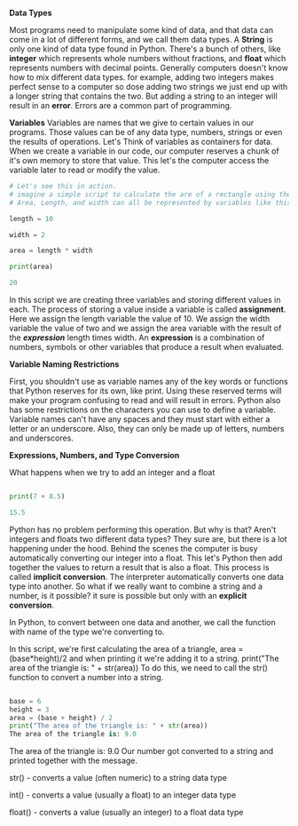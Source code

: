**Data Types**

Most programs need to manipulate some kind of data, and that data can come in a lot of different forms, and we call them data types. A **String** is only one kind of data type found in Python. There's a bunch of others, like **integer** which represents whole numbers without fractions, and **float** which represents numbers with decimal points. Generally computers doesn't know how to mix different data types. for example, adding two integers makes perfect sense to a computer so dose adding two strings we just end up with a longer string that contains the two. But adding a string to an integer will result in an **error**. Errors are a common part of programming. 

**Variables**
Variables are names that we give to certain values in our programs. Those values can be of any data type, numbers, strings or even the results of operations. Let's Think of variables as containers for data. When we create a variable in our code, our computer reserves a chunk of it's own memory to store that value. This let's the computer access the variable later to read or modify the value. 

```py
# Let's see this in action.
# imagine a simple script to calculate the are of a rectangle using the formula area equals length times width.
# Area, Length, and width can all be represented by variables like this:

length = 10

width = 2

area = length * width

print(area)

20

```

In this script we are creating three variables and storing different values in each. The process of storing a value inside a variable is called **assignment**. Here we assign the length variable the value of 10. We assign the width variable the value of two and we assign the area variable with the result of the ***expression*** length times width. An **expression** is a combination of numbers, symbols or other variables that produce a result when evaluated.

**Variable Naming Restrictions**

First, you shouldn't use as variable names any of the key words or functions that Python reserves for its own, like print. Using these reserved terms will make your program confusing to read and will result in errors. Python also has some restrictions on the characters you can use to define a variable. Variable names can't have any spaces and they must start with either a letter or an underscore. Also, they can only be made up of letters, numbers and underscores.

**Expressions, Numbers, and Type Conversion**

What happens when we try to add an integer and a float

```py

print(7 + 8.5)

15.5

```

Python has no problem performing this operation. But why is that? Aren't integers and floats two different data types? They sure are, but there is a lot happening under the hood. Behind the scenes the computer is busy automatically converting our integer into a float. This let's Python then add together the values to return a result that is also a float. This process is called **implicit conversion**. The interpreter automatically converts one data type into another. So what if we really want to combine a string and a number, is it possible? it sure is possible but only with an **explicit conversion**. 

In Python, to convert between one data and another, we call the function with name of the type we're converting to.

In this script, we're first calculating the area of a triangle, area = (base*height)/2 and when printing it we're adding it to a string. print("The area of the triangle is: " + str(area)) To do this, we need to call the str() function to convert a number into a string. 

```py

base = 6
height = 3
area = (base + height) / 2
print("The area of the triangle is: " + str(area))
The area of the triangle is: 9.0 

```
 The area of the triangle is: 9.0 Our number got converted to a string and printed together with the message.

 str() - converts a value (often numeric) to a string data type

int() - converts a value (usually a float) to an integer data type

float() - converts a value (usually an integer) to a float data type

